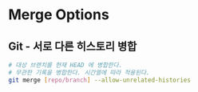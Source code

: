 
# Merge Options

## Git - 서로 다른 히스토리 병합

```sh
# 대상 브랜치를 현재 HEAD 에 병합한다.
# 무관한 기록을 병합한다. 시간열에 따라 적용된다.
git merge [repo/branch] --allow-unrelated-histories
```